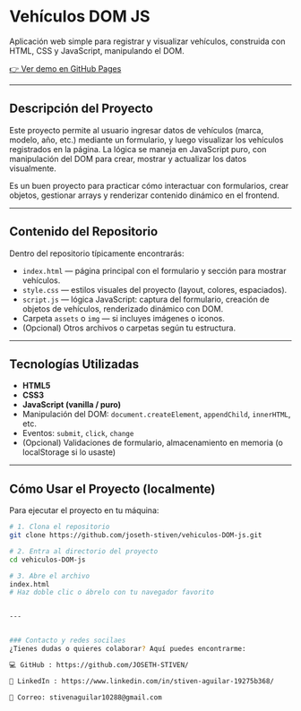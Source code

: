 # Vehículos DOM JS

Aplicación web simple para registrar y visualizar vehículos, construida con HTML, CSS y JavaScript, manipulando el DOM.

[👉 Ver demo en GitHub Pages](https://joseth-stiven.github.io/vehiculos-DOM-js/)

---

## Descripción del Proyecto

Este proyecto permite al usuario ingresar datos de vehículos (marca, modelo, año, etc.) mediante un formulario, y luego visualizar los vehículos registrados en la página. La lógica se maneja en JavaScript puro, con manipulación del DOM para crear, mostrar y actualizar los datos visualmente.

Es un buen proyecto para practicar cómo interactuar con formularios, crear objetos, gestionar arrays y renderizar contenido dinámico en el frontend.

---

## Contenido del Repositorio

Dentro del repositorio típicamente encontrarás:

- `index.html` — página principal con el formulario y sección para mostrar vehículos.
- `style.css` — estilos visuales del proyecto (layout, colores, espaciados).
- `script.js` — lógica JavaScript: captura del formulario, creación de objetos de vehículos, renderizado dinámico con DOM.
- Carpeta `assets` o `img` — si incluyes imágenes o iconos.
- (Opcional) Otros archivos o carpetas según tu estructura.

---

## Tecnologías Utilizadas

- **HTML5**  
- **CSS3**  
- **JavaScript (vanilla / puro)**  
- Manipulación del DOM: `document.createElement`, `appendChild`, `innerHTML`, etc.  
- Eventos: `submit`, `click`, `change`  
- (Opcional) Validaciones de formulario, almacenamiento en memoria (o localStorage si lo usaste)

---

## Cómo Usar el Proyecto (localmente)

Para ejecutar el proyecto en tu máquina:

```bash
# 1. Clona el repositorio
git clone https://github.com/joseth-stiven/vehiculos-DOM-js.git

# 2. Entra al directorio del proyecto
cd vehiculos-DOM-js

# 3. Abre el archivo
index.html
# Haz doble clic o ábrelo con tu navegador favorito


---


### Contacto y redes socilaes
¿Tienes dudas o quieres colaborar? Aquí puedes encontrarme:

💻 GitHub : https://github.com/JOSETH-STIVEN/

💼 LinkedIn : https://www.linkedin.com/in/stiven-aguilar-19275b368/

📧 Correo: stivenaguilar10288@gmail.com
